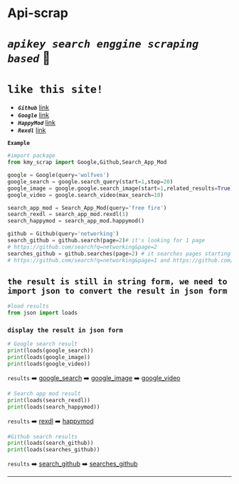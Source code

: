 # Api-scrap

# *`apikey search enggine scraping based`* 🐺


# **`like this site!`**

- **_`Github`_** [link](https://github.com/search?q=)
- **_`Google`_** [link](https://google.com/search?q=)
- **_`HappyMod`_** [link](https://www.happymod.com/?q=)
- **_`Rexdl`_** [link](https://www.rexdl.com)

**`Example`**

```python 
#import package
from kmy_scrap import Google,Github,Search_App_Mod

google = Google(query='wolfves')
google_search = google.search_query(start=1,stop=20)
google_image = google.google.search_image(start=1,related_results=True)
google_video = google.search_video(max_search=10)

search_app_mod = Search_App_Mod(query='free fire')
search_rexdl = search_app_mod.rexdl(1)
search_happymod = search_app_mod.happymod()

github = Github(query='networking')
search_github = github.search(page=2)# it's looking for 1 page 
# https://github.com/search?q=networking&page=2
searches_github = github.searches(page=2) # it searches pages starting from 1 to stop at the specified page
# https://github.com/search?q=networking&page=1 and https://github.com/search?q=networking&page=2
```

## ```the result is still in string form, we need to import json to convert the result in json form```
```python
#load results
from json import loads
```
### ```display the result in json form```
```python
# Google search result
print(loads(google_search))
print(loads(google_image))
print(loads(google_video))
```
```results``` ➡️ [google_search](response/google.search_query(start=1,stop=10).json) ➡️ [google_image](response/google.search_image(start=1,related_results=True).json)  ➡️  [google_video](response/google.search_video(max_search=10).json)

```python
# Search app mod result
print(loads(search_rexdl))
print(loads(search_happymod))
```
```results``` ➡️ [rexdl](response/search_app_mod.rexdl(1).json) ➡️ [happymod](response/search_app_mod.happymod().json)

```python
#Github search results
print(loads(search_github))
print(loads(searches_github))
```
```results``` ➡️ [search_github](response/github.search(page=2).json) ➡️ [searches_github](response/github.searches(page=2).json)
<hr>
